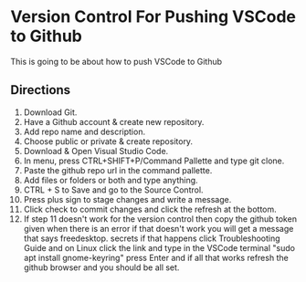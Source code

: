 # Version Control For Pushing VSCode to Github
This is going to be about how to push VSCode to Github

## Directions
1. Download Git.
2. Have a Github account & create new repository.
3. Add repo name and description.
4. Choose public or private & create repository.
5. Download & Open Visual Studio Code.
6. In menu, press CTRL+SHIFT+P/Command Pallette and type git clone.
7. Paste the github repo url in the command pallette.
8. Add files or folders or both and type anything.
9. CTRL + S to Save and go to the Source Control.
10. Press plus sign to stage changes and write a message.
11. Click check to commit changes and click the refresh at the bottom.
12. If step 11 doesn't work for the version control then copy the github token given
when there is an error if that doesn't work you will get a message that says freedesktop.
secrets if that happens click Troubleshooting Guide and on Linux click the link and type in the VSCode
terminal "sudo apt install gnome-keyring" press Enter and if all that works refresh the github browser and you
should be all set.